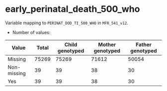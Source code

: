 # early_perinatal_death_500_who
Variable mapping to `PERINAT_DOD_TI_500_WHO` in `MFR_541_v12`.
- Number of values:

| Value | Total | Child genotyped | Mother genotyped | Father genotyped |
| ----- | ----- | --------------- | ---------------- | ---------------- |
| Missing | 75269 | 75269 | 71612 | 50054 |
| Non-missing | 39 | 39 | 38 | 30 |
| Yes | 39 | 39 | 38 |30 |



